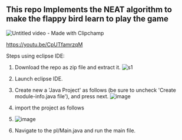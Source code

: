 ## This repo Implements the NEAT algorithm to make the flappy bird learn to play the game


![Untitled video - Made with Clipchamp](https://github.com/user-attachments/assets/e00cdbbe-b731-403d-bbcc-ad24adb8b3b0)

https://youtu.be/CpUTfamrzqM

Steps using eclipse IDE:
1. Download the repo as zip file and extract it. ![s1](https://github.com/user-attachments/assets/3730ba7d-f9c9-4008-9a94-bc03a2d3cc58)
2. Launch eclipse IDE.
3. Create new a 'Java Project' as follows (be sure to uncheck 'Create module-info.java file'), and press next. ![image](https://github.com/user-attachments/assets/83a7ea40-1be4-4e14-b00f-e1bbb67d7193)
4. import the project as follows
5.   
   ![image](https://github.com/user-attachments/assets/ab2bce27-7cda-4e74-adb5-fcd982bf4b0c)

   


6. Navigate to the pl/Main.java and run the main file.
